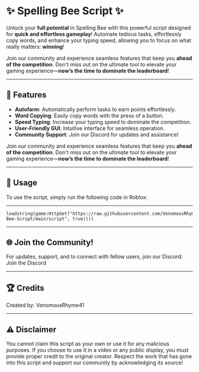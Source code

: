 # ✨ Spelling Bee Script ✨

Unlock your **full potential** in Spelling Bee with this powerful script designed for **quick and effortless gameplay**! Automate tedious tasks, effortlessly copy words, and enhance your typing speed, allowing you to focus on what really matters: **winning**!

Join our community and experience seamless features that keep you **ahead of the competition**. Don't miss out on the ultimate tool to elevate your gaming experience—**now’s the time to dominate the leaderboard**!


----

## 🎉 Features
- **Autofarm**: Automatically perform tasks to earn points effortlessly.
- **Word Copying**: Easily copy words with the press of a button.
- **Speed Typing**: Increase your typing speed to dominate the competition.
- **User-Friendly GUI**: Intuitive interface for seamless operation.
- **Community Support**: Join our Discord for updates and assistance!

Join our community and experience seamless features that keep you **ahead of the competition**. Don't miss out on the ultimate tool to elevate your gaming experience—**now’s the time to dominate the leaderboard**!


----



## 🔗 Usage

To use the script, simply run the following code in Roblox:

----

```
loadstring(game:HttpGet("https://raw.githubusercontent.com/VenomousRhyme41/Spelling-Bee-Script/main/script", true))()
```
---

## 🌐 Join the Community!

For updates, support, and to connect with fellow users, join our Discord:
Join the Discord

----

## 🏆 Credits
Created by: VenomousRhyme41

----

## ⚠️ Disclaimer
You cannot claim this script as your own or use it for any malicious purposes. If you choose to use it in a video or any public display, you must provide proper credit to the original creator. Respect the work that has gone into this script and support our community by acknowledging its source!

